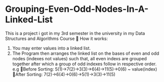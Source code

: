 # Grouping-Even-Odd-Nodes-In-A-Linked-List 
 This is a project i got in my 3rd semester in the university in my Data Structures and Algorithms Course
 🔵 How it works:
 1) You may enter values into a linked list.
 2) The Program then arranges the linked list on the bases of even and odd nodes (indexes not values) such that, all even indexs are grouped together after which a group of odd indexes follow in respective order.
 e.g 🔹Before Sorting: 5(1)->7(2)->3(3)->6(4)->11(5)->0(6) ~ value(index)
     🔹After Sorting: 7(2)->6(4)->0(6)->5(1)->3(3)->11(5)
